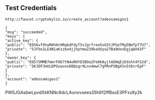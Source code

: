 

## Test Credentials

```
http://faucet.cryptokylin.io/create_account?adeosamigos1

{
"msg": "succeeded",
"keys": {
"active_key": {
"public": "EOS6vf9twM4hHrHRqkdFdyT5vJgrfree5xGStJPGeTMyEBmTpT7U7",
"private": "5JFbo1LE4N1aKzzbo4jjhptmw238kaUUya27Ba9UoxEgjqAX43f"
},
"owner_key": {
"public": "EOS7SMMB7mmrF867tN4oRHYESB9a2Fe6KAyjtADHqEiEdsht4YS2d",
"private": "5KJEPJmULDPGzwvos6BQzgr9Lnx4mwC7gPRnPSBgXSv5tDcrEpF"
}
},
"account": "adeosamigos1"
}
```

PW5JGAsbwLpvdXkKNNc8dcLAunxvsees35h912ffBsoE3PFxz8y2k